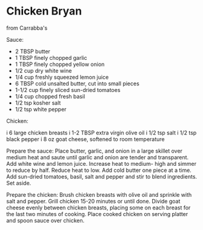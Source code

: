# Chicken Bryan

from Carrabba's

Sauce:

- 2 TBSP butter
- 1 TBSP finely chopped garlic
- 1 TBSP finely chopped yellow onion
- 1/2 cup dry white wine
- 1/4 cup freshly squeezed lemon juice
- 6 TBSP cold unsalted butter, cut into small pieces
- 1-1/2 cup finely sliced sun-dried tomatoes
- 1/4 cup chopped fresh basil
- 1/2 tsp kosher salt
- 1/2 tsp white pepper

Chicken:

i 6 large chicken breasts
i 1-2 TBSP extra virgin olive oil
i 1/2 tsp salt
i 1/2 tsp black pepper
i 8 oz goat cheese, softened to room temperature

Prepare the sauce: Place butter, garlic, and onion in a large skillet
over medium heat and saute until garlic and onion are tender and
transparent. Add white wine and lemon juice. Increase heat to medium-
high and simmer to reduce by half. Reduce heat to low. Add cold butter
one piece at a time. Add sun-dried tomatoes, basil, salt and pepper and
stir to blend ingredients. Set aside.

Prepare the chicken: Brush chicken breasts with olive oil and sprinkle
with salt and pepper. Grill chicken 15-20 minutes or until done. Divide
goat cheese evenly between chicken breasts, placing some on each breast
for the last two minutes of cooking. Place cooked chicken on serving
platter and spoon sauce over chicken.

